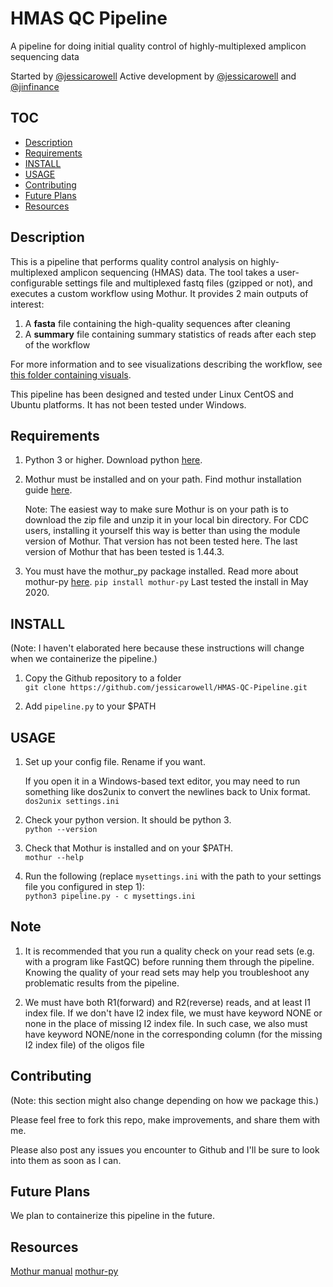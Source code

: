 # HMAS QC Pipeline

A pipeline for doing initial quality control of highly-multiplexed amplicon sequencing data

Started by [@jessicarowell](https://github.com/jessicarowell)
Active development by [@jessicarowell](https://github.com/jessicarowell) and [@jinfinance](https://github.com/jinfinance)

## TOC
* [Description](#description)
* [Requirements](#requirements)
* [INSTALL](#install)
* [USAGE](#usage)
* [Contributing](#contributing)
* [Future Plans](#future-plans)
* [Resources](#resources)

## Description

This is a pipeline that performs quality control analysis on highly-multiplexed amplicon sequencing (HMAS) data.
The tool takes a user-configurable settings file and multiplexed fastq files (gzipped or not), and executes a custom workflow using Mothur.
It provides 2 main outputs of interest: 

1. A **fasta** file containing the high-quality sequences after cleaning
2. A **summary** file containing summary statistics of reads after each step of the workflow

For more information and to see visualizations describing the workflow, see [this folder containing visuals](https://github.com/jessicarowell/HMAS-QC-Pipeline/tree/master/visuals).

This pipeline has been designed and tested under Linux CentOS and Ubuntu platforms.  It has not been tested under Windows.

## Requirements

1. Python 3 or higher. Download python [here](https://www.python.org/downloads/). 

2. Mothur must be installed and on your path. Find mothur installation guide [here](https://mothur.org/wiki/installation/).  

	Note: The easiest way to make sure Mothur is on your path is to download the zip file and unzip it in your local bin directory.
        For CDC users, installing it yourself this way is better than using the module version of Mothur.  That version has not been tested here.
        The last version of Mothur that has been tested is 1.44.3. 

3. You must have the mothur_py package installed.  Read more about mothur-py [here](https://pypi.org/project/mothur-py/).
	`pip install mothur-py`
         Last tested the install in May 2020.


## INSTALL

(Note: I haven't elaborated here because these instructions will change when we containerize the pipeline.)

1. Copy the Github repository to a folder  
`git clone https://github.com/jessicarowell/HMAS-QC-Pipeline.git` 

2. Add `pipeline.py` to your $PATH


## USAGE

1. Set up your config file. Rename if you want.

	If you open it in a Windows-based text editor, you may need to run something like dos2unix to convert the newlines back to Unix format.
	`dos2unix settings.ini`

2. Check your python version. It should be python 3.  
`python --version`

3. Check that Mothur is installed and on your $PATH.  
`mothur --help`

4. Run the following (replace `mysettings.ini` with the path to your settings file you configured in step 1):  
`python3 pipeline.py - c mysettings.ini`  

## Note

1. It is recommended that you run a quality check on your read sets (e.g. with a program like FastQC) before running them through the pipeline.  Knowing the quality of your read sets may help you troubleshoot any problematic results from the pipeline.

2. We must have both R1(forward) and R2(reverse) reads, and at least I1 index file. If we don't have I2 index file, we
must have keyword NONE or none in the place of missing I2 index file. In such case, we also must have keyword NONE/none
in the corresponding column (for the missing I2 index file) of the oligos file

## Contributing

(Note: this section might also change depending on how we package this.)

Please feel free to fork this repo, make improvements, and share them with me.

Please also post any issues you encounter to Github and I'll be sure to look into them as soon as I can.


## Future Plans

We plan to containerize this pipeline in the future.

## Resources

[Mothur manual](https://mothur.org/wiki/mothur_manual/)
[mothur-py](https://pypi.org/project/mothur-py/)
